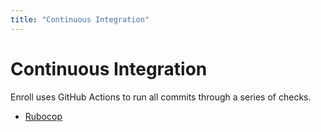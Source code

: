 ```yaml
---
title: "Continuous Integration"
---
```


# Continuous Integration

Enroll uses GitHub Actions to run all commits through a series of checks.

- [Rubocop](./rubocop)